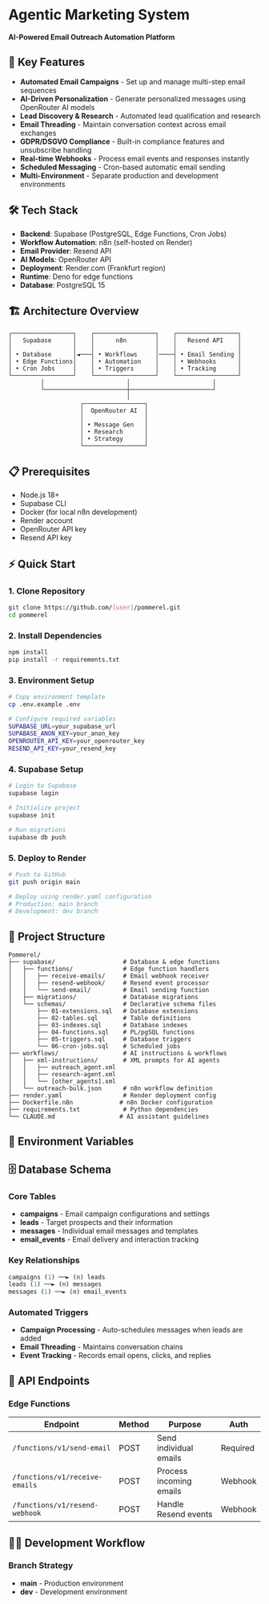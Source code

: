 # Agentic Marketing System

**AI-Powered Email Outreach Automation Platform**

## 🚀 Key Features

- **Automated Email Campaigns** - Set up and manage multi-step email sequences
- **AI-Driven Personalization** - Generate personalized messages using OpenRouter AI models
- **Lead Discovery & Research** - Automated lead qualification and research
- **Email Threading** - Maintain conversation context across email exchanges
- **GDPR/DSGVO Compliance** - Built-in compliance features and unsubscribe handling
- **Real-time Webhooks** - Process email events and responses instantly
- **Scheduled Messaging** - Cron-based automatic email sending
- **Multi-Environment** - Separate production and development environments

## 🛠 Tech Stack

- **Backend**: Supabase (PostgreSQL, Edge Functions, Cron Jobs)
- **Workflow Automation**: n8n (self-hosted on Render)
- **Email Provider**: Resend API
- **AI Models**: OpenRouter API
- **Deployment**: Render.com (Frankfurt region)
- **Runtime**: Deno for edge functions
- **Database**: PostgreSQL 15

## 🏗 Architecture Overview

```
┌─────────────────┐    ┌─────────────────┐    ┌─────────────────┐
│   Supabase      │    │      n8n        │    │   Resend API    │
│                 │    │                 │    │                 │
│ • Database      │◄───┤ • Workflows     │────┤ • Email Sending │
│ • Edge Functions│    │ • Automation    │    │ • Webhooks      │
│ • Cron Jobs     │    │ • Triggers      │    │ • Tracking      │
└─────────────────┘    └─────────────────┘    └─────────────────┘
         │                       │                       │
         └───────────────────────┼───────────────────────┘
                                 │
                    ┌─────────────────┐
                    │  OpenRouter AI  │
                    │                 │
                    │ • Message Gen   │
                    │ • Research      │
                    │ • Strategy      │
                    └─────────────────┘
```

## 📋 Prerequisites

- Node.js 18+
- Supabase CLI
- Docker (for local n8n development)
- Render account
- OpenRouter API key
- Resend API key

## ⚡ Quick Start

### 1. Clone Repository
```bash
git clone https://github.com/[user]/pommerel.git
cd pommerel
```

### 2. Install Dependencies
```bash
npm install
pip install -r requirements.txt
```

### 3. Environment Setup
```bash
# Copy environment template
cp .env.example .env

# Configure required variables
SUPABASE_URL=your_supabase_url
SUPABASE_ANON_KEY=your_anon_key
OPENROUTER_API_KEY=your_openrouter_key
RESEND_API_KEY=your_resend_key
```

### 4. Supabase Setup
```bash
# Login to Supabase
supabase login

# Initialize project
supabase init

# Run migrations
supabase db push
```

### 5. Deploy to Render
```bash
# Push to GitHub
git push origin main

# Deploy using render.yaml configuration
# Production: main branch
# Development: dev branch
```

## 📁 Project Structure

```
Pommerel/
├── supabase/                   # Database & edge functions
│   ├── functions/              # Edge function handlers
│   │   ├── receive-emails/     # Email webhook receiver
│   │   ├── resend-webhook/     # Resend event processor
│   │   └── send-email/         # Email sending function
│   ├── migrations/             # Database migrations
│   └── schemas/                # Declarative schema files
│       ├── 01-extensions.sql   # Database extensions
│       ├── 02-tables.sql       # Table definitions
│       ├── 03-indexes.sql      # Database indexes
│       ├── 04-functions.sql    # PL/pgSQL functions
│       ├── 05-triggers.sql     # Database triggers
│       └── 06-cron-jobs.sql    # Scheduled jobs
├── workflows/                  # AI instructions & workflows
│   ├── xml-instructions/       # XML prompts for AI agents
│   │   ├── outreach_agent.xml
│   │   ├── research-agent.xml
│   │   └── [other_agents].xml
│   └── outreach-bulk.json      # n8n workflow definition
├── render.yaml                 # Render deployment config
├── Dockerfile.n8n             # n8n Docker configuration
├── requirements.txt            # Python dependencies
└── CLAUDE.md                  # AI assistant guidelines
```

## 🔧 Environment Variables

## 🗄 Database Schema

### Core Tables

- **campaigns** - Email campaign configurations and settings
- **leads** - Target prospects and their information
- **messages** - Individual email messages and templates
- **email_events** - Email delivery and interaction tracking

### Key Relationships

```sql
campaigns (1) ──► (n) leads
leads (1) ──► (n) messages
messages (1) ──► (n) email_events
```

### Automated Triggers

- **Campaign Processing** - Auto-schedules messages when leads are added
- **Email Threading** - Maintains conversation chains
- **Event Tracking** - Records email opens, clicks, and replies

## 🔌 API Endpoints

### Edge Functions

| Endpoint | Method | Purpose | Auth |
|----------|--------|---------|------|
| `/functions/v1/send-email` | POST | Send individual emails | Required |
| `/functions/v1/receive-emails` | POST | Process incoming emails | Webhook |
| `/functions/v1/resend-webhook` | POST | Handle Resend events | Webhook |

## 👨‍💻 Development Workflow

### Branch Strategy

- **main** - Production environment
- **dev** - Development environment 